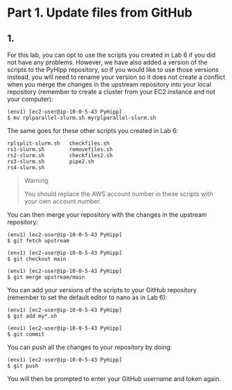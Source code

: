 # Part 1. Update files from GitHub

## 1.
For this lab, you can opt to use the scripts you created in Lab 6 if you did not have any problems. However, we have also added a version of the scripts to the PyHipp repository, so if you would like to use those versions instead, you will need to rename your version so it does not create a conflict when you merge the changes in the upstream repository into your local repository (remember to create a cluster from your EC2 instance and not your computer):

```shell
(env1) [ec2-user@ip-10-0-5-43 PyHipp]
$ mv rplparallel-slurm.sh myrplparallel-slurm.sh
```

The same goes for these other scripts you created in Lab 6:

```shell
rplsplit-slurm.sh   checkfiles.sh
rs1-slurm.sh        removefiles.sh
rs2-slurm.sh        checkfiles2.sh
rs3-slurm.sh        pipe2.sh
rs4-slurm.sh
```

> <p class="warn"> Warning
>
> You should replace the AWS account number in these scripts with your own account number. 


You can then merge your repository with the changes in the upstream repository:

```shell
(env1) [ec2-user@ip-10-0-5-43 PyHipp]
$ git fetch upstream

(env1) [ec2-user@ip-10-0-5-43 PyHipp]
$ git checkout main

(env1) [ec2-user@ip-10-0-5-43 PyHipp]
$ git merge upstream/main
```

You can add your versions of the scripts to your GitHub repository (remember to set the default editor to nano as in Lab 6):

```shell
(env1) [ec2-user@ip-10-0-5-43 PyHipp] 
$ git add my*.sh

(env1) [ec2-user@ip-10-0-5-43 PyHipp] 
$ git commit
```

You can push all the changes to your repository by doing:
```shell
(env1) [ec2-user@ip-10-0-5-43 PyHipp]
$ git push
```

You will then be prompted to enter your GitHub username and token again.

